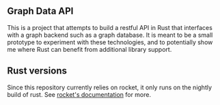 ## Graph Data API

This is a project that attempts to build a restful API in Rust that interfaces
with a graph backend such as a graph database. It is meant to be a small
prototype to experiment with these technologies, and to potentially show me
where Rust can benefit from additional library support.

## Rust versions
Since this repository currently relies on rocket, it only runs on the nightly
build of rust. See
[rocket's documentation](https://rocket.rs/guide/getting-started/#installing-rust)
for more.
